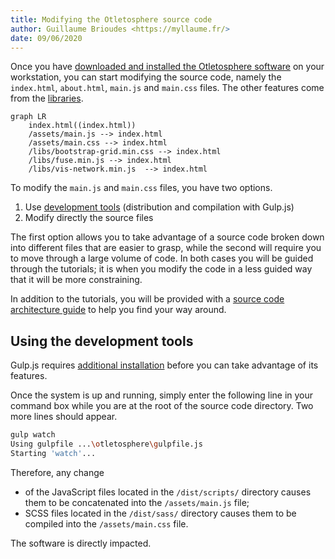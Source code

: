 ```yaml
---
title: Modifying the Otletosphere source code
author: Guillaume Brioudes <https://myllaume.fr/>
date: 09/06/2020
---
```


Once you have [downloaded and installed the Otletosphere software](../development/installation.md) on your workstation, you can start modifying the source code, namely the `index.html`, `about.html`, `main.js` and `main.css` files. The other features come from the [libraries](../development/libraries.md).

```mermaid
graph LR
    index.html((index.html))
	/assets/main.js --> index.html
    /assets/main.css --> index.html
    /libs/bootstrap-grid.min.css --> index.html
    /libs/fuse.min.js --> index.html
    /libs/vis-network.min.js  --> index.html
```

To modify the `main.js` and `main.css` files, you have two options.

1. Use [development tools](../development/libraries.md#gulpjs) (distribution and compilation with Gulp.js)
2. Modify directly the source files

The first option allows you to take advantage of a source code broken down into different files that are easier to grasp, while the second will require you to move through a large volume of code. In both cases you will be guided through the tutorials; it is when you modify the code in a less guided way that it will be more constraining.

In addition to the tutorials, you will be provided with a [source code architecture guide](../development/architecture-source-code.md) to help you find your way around.

## Using the development tools

Gulp.js requires [additional installation](/development/installation/#gulpjs) before you can take advantage of its features.

Once the system is up and running, simply enter the following line in your command box while you are at the root of the source code directory. Two more lines should appear.

```bash hl_lines="1"
gulp watch
Using gulpfile ...\otletosphere\gulpfile.js
Starting 'watch'...
```

Therefore, any change

- of the JavaScript files located in the `/dist/scripts/` directory causes them to be concatenated into the `/assets/main.js` file;
- SCSS files located in the `/dist/sass/` directory causes them to be compiled into the `/assets/main.css` file.

The software is directly impacted.